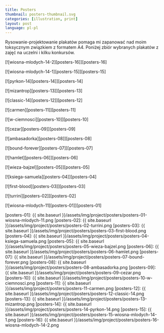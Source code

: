 ```yaml
---
title: Posters
thumbnail: posters-thumbnail.svg
categories: [illustration, print]
layout: post
language: pl-pl
---
```


Rysowanie-projektowanie plakatów pomaga mi zapanować nad moim toksycznym związkiem z formatem A4. Poniżej zbiór wybranych plakatów z zajęć na uczelni i kilku konkursów.

[![wiosna-mlodych-14-2][posters-16]][posters-16]

[![wiosna-mlodych-14-1][posters-15]][posters-15]

[![pyrkon-14][posters-14]][posters-14]

[![mizantrop][posters-13]][posters-13]

[![classic-14][posters-12]][posters-12]

[![carmen][posters-11]][posters-11]

[![w-ciemnosci][posters-10]][posters-10]

[![cezar][posters-09]][posters-09]

[![ambasadorka][posters-08]][posters-08]

[![bound-forever][posters-07]][posters-07]

[![hamlet][posters-06]][posters-06]

[![wieza-bajzel][posters-05]][posters-05]

[![ksiega-samuela][posters-04]][posters-04]

[![first-blood][posters-03]][posters-03]

[![turrini][posters-02]][posters-02]

[![wiosna-mlodych-11][posters-01]][posters-01]

[posters-01]: {{ site.baseurl }}/assets/img/project/posters/posters-01-wiosna-mlodych-11.png
[posters-02]: {{ site.baseurl }}/assets/img/project/posters/posters-02-turrini.png
[posters-03]: {{ site.baseurl }}/assets/img/project/posters/posters-03-first-blood.png
[posters-04]: {{ site.baseurl }}/assets/img/project/posters/posters-04-ksiega-samuela.png
[posters-05]: {{ site.baseurl }}/assets/img/project/posters/posters-05-wieza-bajzel.png
[posters-06]: {{ site.baseurl }}/assets/img/project/posters/posters-06-hamlet.png
[posters-07]: {{ site.baseurl }}/assets/img/project/posters/posters-07-bound-forever.png
[posters-08]: {{ site.baseurl }}/assets/img/project/posters/posters-08-ambasadorka.png
[posters-09]: {{ site.baseurl }}/assets/img/project/posters/posters-09-cezar.png
[posters-10]: {{ site.baseurl }}/assets/img/project/posters/posters-10-w-ciemnosci.png
[posters-11]: {{ site.baseurl }}/assets/img/project/posters/posters-11-carmen.png
[posters-12]: {{ site.baseurl }}/assets/img/project/posters/posters-12-classic-14.png
[posters-13]: {{ site.baseurl }}/assets/img/project/posters/posters-13-mizantrop.png
[posters-14]: {{ site.baseurl }}/assets/img/project/posters/posters-14-pyrkon-14.png
[posters-15]: {{ site.baseurl }}/assets/img/project/posters/posters-15-wiosna-mlodych-14-1.png
[posters-16]: {{ site.baseurl }}/assets/img/project/posters/posters-16-wiosna-mlodych-14-2.png
